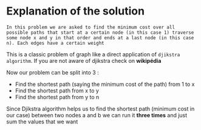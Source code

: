 # Explanation of the solution

    In this problem we are asked to find the minimum cost over all possible paths that start at a certain node (in this case 1) traverse some node x and y in that order and ends at a last node (in this case n). Each edges have a certain weight

This is a classic problem of graph like a direct application of `djikstra algorithm`. If you are not aware of djikstra check on **wikipédia**

Now our problem can be split into 3 :

- Find the shortest path (saying the minimum cost of the path) from 1 to x
- Find the shortest path from x to y
- Find the shortest path from y to n

Since Djikstra algorithm helps us to find the shortest path (minimum cost in our case) between two nodes a and b we can run it **three times** and just sum the values that we want

